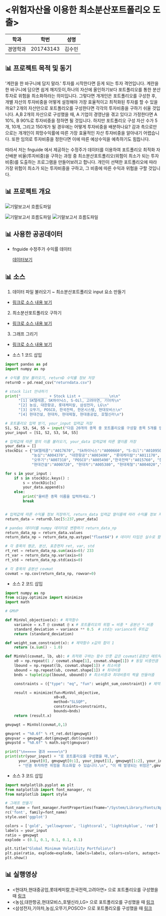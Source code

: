 <위험자산을 이용한 최소분산포트폴리오 도출>
=============
학과 | 학번 | 성명
---- | ---- | ---- 
경영학과 | 201743143 | 김수민

## 📊 프로젝트 목적 및 동기
'계란을 한 바구니에 담지 말라.' 투자를 시작한다면 듣게 되는 투자 격언입니다. 계란을 한 바구니에 담으면 쉽게 깨지듯이,하나의 자산에 올인하기보다 포트폴리오를 통한 분산투자로 위험을 최소화하라는 의미입니다. 그렇다면 개개인은 포트폴리오를 구성한 후, 개별 자산의 투자비중을 어떻게 설정해야 가장 효율적이고 최적화된 투자를 할 수 있을까요?  2개의 자산만으로 포트폴리오를 구성한다면 각각의 투자비중을 구하기 쉬울 것입니다. A,B 2개의 자산으로 구성했을 때, A 기업이 경영난을 겪고 있다고 가정한다면 A 10%, B 90%로 투자비중을 정하면 될 것입니다. 하지만 포트폴리오 구성 자산 수가 5개, 10개, 그리고 150개가 될 경우에는 어떻게 투자비중을 배분하나요? 감과 촉으로만으로는 개개인이 희망수익률에 따른 가장 효율적인 자산 투자비중을 알아내기 어렵습니다. 또한 임의로 투자비중을 정한다면 이에 따른 예상수익을 예측하기도 힘듭니다.   

따라서 저는 fnguide 에서 제공하는 수정주가 데이터를 이용하여 포트폴리오 최적화 자산배분 비율(투자비중)을 구하는 과정 중
최소분산포트폴리오(위험이 최소가 되는 투자비중)를 도출하는 프로그램을 만들어보려고 합니다.
개인이 선택한 포트폴리오에 따라 가장 위험이 최소가 되는 투자비중을 구하고, 그 비중에 따른 수익과 위험을 구할 것입니다.

## 📊 프로젝트 개요

![기말보고서 흐름도파일](https://github.com/09superm/python_project_2019/blob/master/개요.JPG)


![기말보고서 흐름도파일](https://github.com/09superm/python_project_2019/blob/master/흐름도1.jpeg)
![기말보고서 흐름도파일](https://github.com/09superm/python_project_2019/blob/master/흐름도2.jpeg)



## 📊 사용한 공공데이터
* fnguide 수정주가 수익률 데이터

    [데이터보기](https://github.com/09superm/python_project_2019/blob/master/returndata.csv)



## 📊 소스
1. 데이터 파일 불러오기 ~ 최소분산포트폴리오 input 요소 만들기
* [링크로 소스 내용 보기](https://github.com/09superm/python_project_2019/blob/master/1.py) 

2. 최소분산포트폴리오 구하기 
* [링크로 소스 내용 보기](https://github.com/09superm/python_project_2019/blob/master/2.py) 

3. 그래프 그리기 
* [링크로 소스 내용 보기](https://github.com/09superm/python_project_2019/blob/master/3.py) 

* 소스 1 코드 삽입
~~~python
import pandas as pd
import numpy as np

# 수익률 정보 불러오기, returnD 수익률 정보 저장
returnD = pd.read_csv("returndata.csv")

# stock list 안내하기
print("____________ + Stock List + ____________\n\n"
      "[1] SK텔레콤, SK하이닉스, S-Oil, 고려아연, 기아차\n"
      "[2] 농심, 대한항공, 롯데케미칼, 삼성전자, LG\n"
      "[3] 오뚜기, POSCO, 한국전력, 한온시스템, 현대모비스\n"
      "[4] 현대건설, 현대차, 현대제철, 현대중공업, 호텔신라\n")

# 포트폴리오 입력 받기, your_input 입력값 저장
S1, S2, S3, S4, S5 = input("다음 20개의 종목 중 포트폴리오를 구성할 종목 5개를 입력하세요.(구분은 콤마)").split(",")
your_input = [S1, S2, S3, S4, S5]

# 입력값에 따른 열의 이름 불러오기, your_data 입력값에 따른 열이름 저장
your_data = []
stockDic = {"SK텔레콤":"A017670", "Sk하이닉스":"A000660", "S-Oil":"A010950", "고려아연":"A010130", "기아차":"A000270",
            "농심":"A004370", "대한항공":"A003490", "롯데케미칼":"A011170", "삼성전자":"A005930", "LG":"A003550",
            "오뚜기":"A007310", "POSCO":"A005490","한국전력":"A015760", "한온시스템":"A018880", "현대모비스":"A012330",
            "현대건설":"A000720", "현대차":"A005380", "현대제철":"A004020","현대중공업":"A009540", "호텔신라":"A008770"}

for s in your_input :
    if s in stockDic.keys() :
        s = stockDic[s]
        your_data.append(s)
    else:
        print("올바른 종목 이름을 입력하세요.")
        break


# 입력값에 따른 수익률 정보 저장하기, return_data 입력값 열이름에 따라 수익률 정보 저장
return_data = returnD.loc[5:237,your_data]

# pandas 데이터를 numpy 데이터로 변환하기 return_data_np
return_data_np = return_data.values
return_data_np = return_data_np.astype("float64") # 데이터 타입은 실수로 함

# 각 종목의 평균, 분산, 표준편차 ret, var, std
rt_ret = return_data_np.sum(axis=0)/ 233
rt_var = return_data_np.var(axis=0)
rt_std = return_data_np.std(axis=0)

# 각 종목의 공분산 covmat
covmat = np.cov(return_data_np, rowvar=0)
~~~

* 소스 2 코드 삽입
~~~python
import numpy as np
from scipy.optimize import minimize
import math

# GMVP

def MinVol_objective(x): # 목적함수
    variance = x.T @ covmat @ x # 포트폴리오의 위험 = 비중 * 공분산 * 비중
    standard_deviation = variance ** 0.5  # std는 variance의 루트값
    return (standard_deviation)

def weight_sum_constraint(x): # 제약함수 x값의 합이 1
    return (x.sum() - 1.0)

def MinVol(covmat, lb, ub): # 최적화 구하는 함수 인풋 값은 covmat(공분산 매트릭스),lb(최소비중), ub(최대비중)
    x0 = np.repeat(1 / covmat.shape[1], covmat.shape[1]) # 동일 비중만큼 줌
    lbound = np.repeat(lb, covmat.shape[1]) # 최소비중
    ubound = np.repeat(ub, covmat.shape[1]) # 최대비중
    bnds = tuple(zip(lbound, ubound)) # 최소비중과 최대비중의 짝을 만들어줌

    constraints = ({"type": "eq", "fun": weight_sum_constraint}) # 제약조건

    result = minimize(fun=MinVol_objective,
                      x0=x0,
                      method="SLSQP",
                      constraints=constraints,
                      bounds=bnds)
    return (result.x)

gmvpwgt = MinVol(covmat,0,1)

gmvpret = "%0.6f" % rt_ret.dot(gmvpwgt)
gmvpvar = gmvpwgt.dot(gmvpwgt.dot(covmat))
gmvpstd = "%0.6f" % math.sqrt(gmvpvar)

print("\n===== 결과 =====\n")
print(str(your_input) + "로 포트폴리오를 구성했을 때,\n",
      your_input[0], gmvpwgt[0:1], your_input[1], gmvpwgt[1:2], your_input[2], gmvpwgt[2:3], your_input[3], gmvpwgt[3:4],your_input[4],str(gmvpwgt[4:5])
      + "만큼 투자하면 위험을 최소화할 수 있습니다.\n", "이 때 발생되는 위험은",gmvpstd, "수익률의 평균은", str(gmvpret), "입니다.")
~~~

* 소스 3 코드 삽입
~~~python
import matplotlib.pyplot as plt
from matplotlib import font_manager, rc
from matplotlib import style

# 그래프 만들기
font_name = font_manager.FontProperties(fname="/System/Library/Fonts/AppleSDGothicNeo.ttc").get_name()
rc('font', family=font_name)
style.use('ggplot')

colors = ['gold', 'yellowgreen', 'lightcoral', 'lightskyblue', 'red']
labels = your_input
ratio = gmvpwgt
explode = (0.1, 0.1, 0.1, 0.1, 0.1)

plt.title("Global Minimum Volatility Portfolio\n")
plt.pie(ratio, explode=explode, labels=labels, colors=colors, autopct='%1.1f%%', shadow=True, startangle=90)
plt.show()
~~~
## 📊 실행영상
* <현대차,현대중공업,롯데케미칼,한국전력,고려아연> 으로 포트폴리오를 구성했을 때
[링크](https://youtu.be/Ufk0l_-gLDE)
* <농심,대한항공,현대모비스,호텔신라,LG> 으로 포트폴리오를 구성했을 때
[링크](https://youtu.be/Uyle1JRz5ng)
* <삼성전자,기아차,농심,오뚜기,POSCO> 으로 포트폴리오를 구성했을 때
[링크](https://youtu.be/R9dI_lZRnmk)
